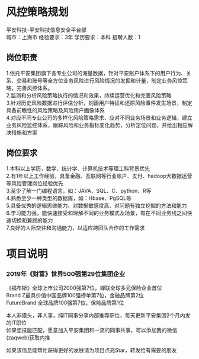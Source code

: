 # 风控策略规划
平安科技-平安科技信息安全平台部  
城市：上海市 经验要求：3年 学历要求：本科  招聘人数：1

## 岗位职责
1.依托平安集团旗下各专业公司的海量数据，针对平安账户体系下的用户行为、关系、交易和账号等全方位业务风险进行风险情况的发掘和计量，制定业务风控策略，完善风控体系。   
2.监测和分析风险策略执行的情况和效果，持续运营优化和完善风险策略   
3.针对历史风险数据进行评估分析，刻画用户特征和还原风险事件发生场景，制定具备前瞻性的风险策略及风险用户画像体系   
4.对应不同专业公司的多样化风险策略需求、应对不同业务场景和业务逻辑，建立业务风险监控体系，跟踪风险和业务指标变化趋势，分析定位问题，并给出相应解决措施和方案

## 岗位要求
1.本科以上学历，数学、统计学、计算机技术等理工科背景优先   
2.有1年以上工作经验，具备金融、互联网等行业账户、支付、hadoop大数据运营等风险管理岗位经验优先   
3.至少了解一门编程语言，如：JAVA、SQL、C、python、R等   
4.熟悉至少一种类型的数据库，如：Hbase、PgSQL等   
5.具备优秀的逻辑思维能力、对数据敏感度高、对问题有独立挖掘的方法和能力   
6.学习能力强，能快速接受和理解不同的业务模式及场景，有在不同业务线之间快速切换和兼顾的能力   
7.良好的人际交往和沟通能力，以适应跨团队合作的工作需求

# 项目说明

### 2019年《财富》世界500强第29位集团企业
《福布斯》全球上市公司2000强第7位，蝉联全球多元保险企业首位  
Brand Z最具价值中国品牌100强榜单第7位，金融品牌第2位  
FutureBrand 全球品牌100强第7位，保险品牌第1位

本人非猎头，非人事，纯IT同事分享内部推荐职位，每天更新平安集团2个月内发的IT职位  
如果您技能匹配，愿意加入平安集团和一流的同事共事，可以添加我的微信(zaqweb)获取内推 

如果该信息能帮忙获得更好的发展请为项目点亮Star，转发给有需要的朋友





